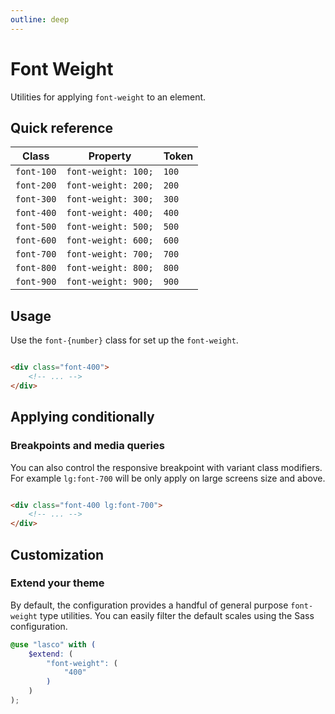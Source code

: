 ```yaml
---
outline: deep
---
```


# Font Weight

Utilities for applying `font-weight` to an element.

## Quick reference

| Class      | Property            | Token |
|------------|---------------------|-------|
| `font-100` | `font-weight: 100;` | `100` |
| `font-200` | `font-weight: 200;` | `200` |
| `font-300` | `font-weight: 300;` | `300` |
| `font-400` | `font-weight: 400;` | `400` |
| `font-500` | `font-weight: 500;` | `500` |
| `font-600` | `font-weight: 600;` | `600` |
| `font-700` | `font-weight: 700;` | `700` |
| `font-800` | `font-weight: 800;` | `800` |
| `font-900` | `font-weight: 900;` | `900` |

## Usage

Use the `font-{number}` class for set up the `font-weight`.

```html

<div class="font-400">
    <!-- ... -->
</div>
```

## Applying conditionally

### Breakpoints and media queries

You can also control the responsive breakpoint with variant class modifiers. For example `lg:font-700` will be only
apply on large screens size and above.

```html

<div class="font-400 lg:font-700">
    <!-- ... -->
</div>
```

## Customization

### Extend your theme

By default, the configuration provides a handful of general purpose `font-weight` type utilities. You can easily filter
the default scales using the Sass configuration.

```scss
@use "lasco" with (
    $extend: (
        "font-weight": (
            "400"
        )
    )
);
```

